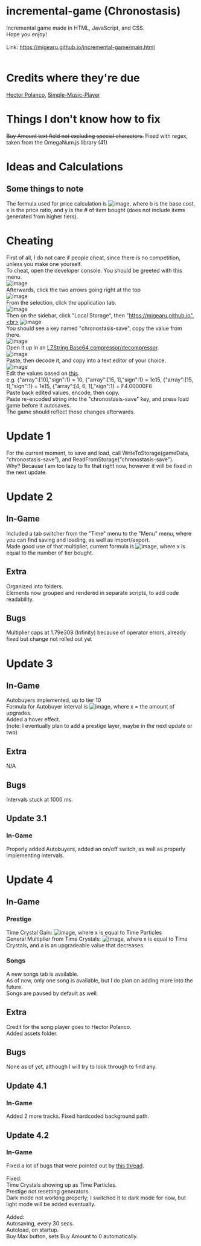 # incremental-game (Chronostasis)
Incremental game made in HTML, JavaScript, and CSS.<br>
Hope you enjoy!<br><br>
Link: https://migearu.github.io/incremental-game/main.html<br><br>
# Credits where they're due
[Hector Polanco](https://github.com/hecpolanco), [Simple-Music-Player](https://github.com/hecpolanco/Simple-Music-Player)
# Things I don't know how to fix
~~Buy Amount text field not excluding special characters.~~ Fixed with regex, taken from the OmegaNum.js library (41)
# Ideas and Calculations
## Some things to note
The formula used for price calculation is ![image](https://user-images.githubusercontent.com/75057913/147889111-d0267914-cfa7-427c-ab93-78ba5e7d45ee.png), where b is the base cost, x is the price ratio, and y is the # of item bought (does not include items generated from higher tiers).
# Cheating
First of all, I do not care if people cheat, since there is no competition, unless you make one yourself.<br>
To cheat, open the developer console. You should be greeted with this menu.<br>
![image](https://user-images.githubusercontent.com/75057913/148883543-8dda1b42-e808-4f10-886f-334116270c9a.png)<br>
Afterwards, click the two arrows going right at the top<br>
![image](https://user-images.githubusercontent.com/75057913/148883626-99502f1e-babc-47ab-9e2f-b1e003518451.png)<br>
From the selection, click the application tab.<br>
![image](https://user-images.githubusercontent.com/75057913/148883856-e544fb0b-700c-432b-99fd-be841ecacb57.png)<br>
Then on the sidebar, click "Local Storage", then "https://migearu.github.io".<br>
![image](https://user-images.githubusercontent.com/75057913/148884066-4e12b358-a326-4a39-ab2a-50e9502641ab.png)<br>
You should see a key named "chronostasis-save", copy the value from there.<br>
![image](https://user-images.githubusercontent.com/75057913/148884166-3e57ddb5-13fe-476c-bf94-39118201ea0d.png)<br>
Open it up in an [LZString Base64 compressor/decompressor](https://codepen.io/Holy-Fire/pen/VNRZme).<br>
![image](https://user-images.githubusercontent.com/75057913/148884336-e5508128-afa0-4092-8823-5cbfce54d23a.png)<br>
Paste, then decode it, and copy into a text editor of your choice.<br>
![image](https://user-images.githubusercontent.com/75057913/148885092-7da09d4a-5f56-4896-b33c-f7acbc0c735d.png)<br>
Edit the values based on [this](https://naruyoko.github.io/OmegaNum.js/docs.html#p.array).<br>
e.g. {"array":\[10\],"sign":1} = 10, {"array":\[15, 1\],"sign":1} = 1e15, {"array":\[15, 1\],"sign":1} = 1e15, {"array":\[4, 6, 1\],"sign":1} = F4.00000F6<br>
Paste back edited values, encode, then copy.<br>
Paste re-encoded string into the "chronostasis-save" key, and press load game before it autosaves.<br>
The game should reflect these changes afterwards.
# Update 1
For the current moment, to save and load, call WriteToStorage(gameData, "chronostasis-save"), and ReadFromStorage("chronostasis-save").<br>
Why? Because I am too lazy to fix that right now, however it will be fixed in the next update.
# Update 2
## In-Game
Included a tab switcher from the "Time" menu to the "Menu" menu, where you can find saving and loading, as well as import/export.<br>
Made good use of that multiplier, current formula is ![image](https://user-images.githubusercontent.com/75057913/147837039-439b5cda-ba91-45b1-8bba-294d30a8bad3.png), where x is equal to the number of tier bought.<br>
## Extra
Organized into folders.<br>
Elements now grouped and rendered in separate scripts, to add code readability.
## Bugs
Multiplier caps at 1.79e308 (Infinity) because of operator errors, already fixed but change not rolled out yet
# Update 3
## In-Game
Autobuyers implemented, up to tier 10<br>
Formula for Autobuyer interval is ![image](https://user-images.githubusercontent.com/75057913/147888930-5db39eff-8b23-4253-b19a-8481846d70ed.png), where x = the amount of upgrades.<br>
Added a hover effect.<br>
(note: I eventually plan to add a prestige layer, maybe in the next update or two)
## Extra
N/A
## Bugs
Intervals stuck at 1000 ms.
## Update 3.1
### In-Game
Properly added Autobuyers, added an on/off switch, as well as properly implementing intervals.
# Update 4
## In-Game
### Prestige
Time Crystal Gain: ![image](https://user-images.githubusercontent.com/75057913/147837315-77d058ee-36c0-498b-8f9d-a8213d09af69.png), where x is equal to Time Particles<br>
General Multiplier from Time Crystals: ![image](https://user-images.githubusercontent.com/75057913/147837406-4cf22fcd-90ca-4ed9-9849-574e8a127227.png), where x is equal to Time Crystals, and a is an upgradeable value that decreases.
### Songs
A new songs tab is available.<br>
As of now, only one song is available, but I do plan on adding more into the future.<br>
Songs are paused by default as well.
## Extra
Credit for the song player goes to Hector Polanco.<br>
Added assets folder.
## Bugs
None as of yet, although I will try to look through to find any.
## Update 4.1
### In-Game
Added 2 more tracks.
Fixed hardcoded background path.
## Update 4.2
### In-Game
Fixed a lot of bugs that were pointed out by [this thread](https://www.reddit.com/r/incremental_games/comments/s0c5al/development_of_a_new_game_chronostasis/).<br>
<br>
Fixed:<br>
Time Crystals showing up as Time Particles.<br>
Prestige not resetting generators.<br>
Dark mode not working properly; I switched it to dark mode for now, but light mode will be added eventually.<br>
<br>
Added:<br>
Autosaving, every 30 secs.<br>
Autoload, on startup.<br>
Buy Max button, sets Buy Amount to 0 automatically.
